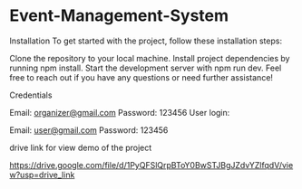 ﻿# Event-Management-System

Installation
To get started with the project, follow these installation steps:

Clone the repository to your local machine.
Install project dependencies by running npm install.
Start the development server with npm run dev.
Feel free to reach out if you have any questions or need further assistance!

Credentials

Email: organizer@gmail.com
Password: 123456
User login:

Email: user@gmail.com
Password: 123456

drive link for view demo of the project  

https://drive.google.com/file/d/1PyQFSlQrpBToY0BwSTJBgJZdvYZlfqdV/view?usp=drive_link
